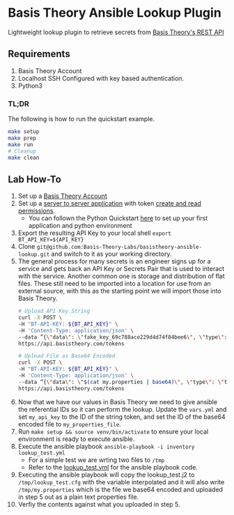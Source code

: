 # Basis Theory Ansible Lookup Plugin
Lightweight lookup plugin to retrieve secrets from [Basis Theory's REST API](https://docs.basistheory.com/#getting-started)

## Requirements
1. Basis Theory Account
1. Localhost SSH Configured with key based authentication.
2. Python3

### TL;DR
The following is how to run the quickstart example.

```bash
make setup
make prep
make run
# Cleanup
make clean
```

## Lab How-To
1. Set up a [Basis Theory Account](https://portal.basistheory.com/register)
2. Set up a [server to server application](https://docs.basistheory.com/#applications-application-types) with token [create and read permissions](https://docs.basistheory.com/#permissions-permission-types).
    - You can follown the Python Quickstart [here](https://developers.basistheory.com/getting-started/quickstart-with-python/) to set up your first application and python environment
3. Export the resulting API Key to your local shell `export BT_API_KEY=${API_KEY}`
4. Clone `git@github.com:Basis-Theory-Labs/basistheory-ansible-lookup.git` and switch to it as your working directory.
5. The general process for many secrets is an engineer signs up for a service and gets back an API Key or Secrets Pair that is used to interact with the service. Another common one is storage and distribution of flat files. These still need to be imported into a location for use from an external source, with this as the starting point we will import those into Basis Theory.
    ```bash
    # Upload API Key String
    curl -X POST \
    -H "BT-API-KEY: ${BT_API_KEY}" \
    -H 'Content-Type: application/json' \
    --data ”{\"data\": \"fake_key_69c788ace229d4d74f84bee6\", \"type\": \"token\"}” \
    https://api.basistheory.com/tokens

    # Upload File as Base64 Encoded
    curl -X POST \
    -H "BT-API-KEY: ${BT_API_KEY}" \
    -H 'Content-Type: application/json' \
    --data “{\"data\": \"$(cat my.properties | base64)\", \"type\": \"token\"}” \
    https://api.basistheory.com/tokens 
    ```
6. Now that we have our values in Basis Theory we need to give ansible the referential IDs so it can perform the lookup. Update the `vars.yml` and set `my_api_key` to the ID of the string token, and set the ID of the base64 encoded file to `my_properties_file`.
7. Run `make setup && source venv/bin/activate` to ensure your local environment is ready to execute ansible.
8. Execute the ansible playbook `ansible-playbook -i inventory lookup_test.yml`
    - For a simple test we are wrting two files to `/tmp`
    - Refer to the [lookup_test.yml](https://github.com/Basis-Theory-Labs/basistheory-ansible-lookup/blob/main/lookup_test.yml) for the ansible playbook code.
9. Executing the ansible playbook will copy the lookup_test.j2 to `/tmp/lookup_test.cfg` with the variable interpolated and it will also write `/tmp/my.properties` which is the file we base64 encoded and uploaded in step 5 out as a plain text properties file.
10. Verfiy the contents against what you uploaded in step 5.